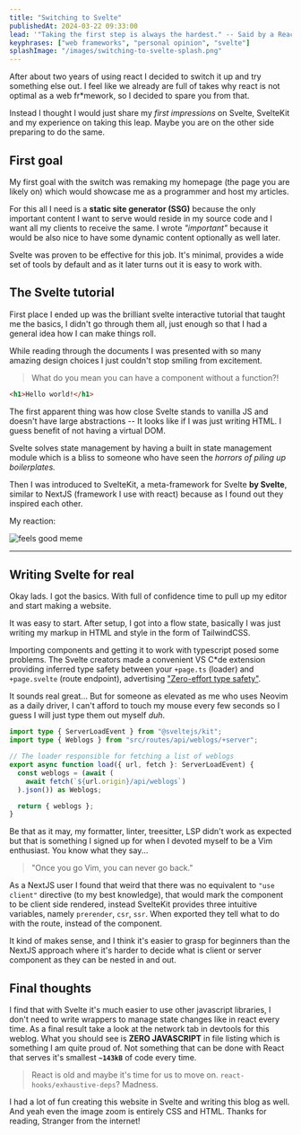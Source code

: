 ```yaml
---
title: "Switching to Svelte"
publishedAt: 2024-03-22 09:33:00
lead: '"Taking the first step is always the hardest." -- Said by a React developer.'
keyphrases: ["web frameworks", "personal opinion", "svelte"]
splashImage: "/images/switching-to-svelte-splash.png"
---
```


After about two years of using react I decided to switch it up and try something else out. I feel like we already are full of takes why react is not optimal as a web fr\*mework, so I decided to spare you from that.

Instead I thought I would just share my _first impressions_ on Svelte, SvelteKit and my experience on taking this leap. Maybe you are on the other side preparing to do the same.

## First goal

My first goal with the switch was remaking my homepage (the page you are likely on) which would showcase me as a programmer and host my articles.

For this all I need is a **static site generator (SSG)** because the only important content I want to serve would reside in my source code and I want all my clients to receive the same. I wrote _"important"_ because it would be also nice to have some dynamic content optionally as well later.

Svelte was proven to be effective for this job. It's minimal, provides a wide set of tools by default and as it later turns out it is easy to work with.

## The Svelte tutorial

First place I ended up was the brilliant svelte interactive tutorial that taught me the basics, I didn't go through them all, just enough so that I had a general idea how I can make things roll.

While reading through the documents I was presented with so many amazing design choices I just couldn't stop smiling from excitement.

> What do you mean you can have a component without a function?!

```html
<h1>Hello world!</h1>
```

The first apparent thing was how close Svelte stands to vanilla JS and doesn't have large abstractions -- It looks like if I was just writing HTML. I guess benefit of not having a virtual DOM.

Svelte solves state management by having a built in state management module which is a bliss to someone who have seen the _horrors of piling up boilerplates._

Then I was introduced to SvelteKit, a meta-framework for Svelte **by Svelte**, similar to NextJS (framework I use with react) because as I found out they inspired each other.

My reaction:

![feels good meme](/images/feels-good-meme.png)

---

## Writing Svelte for real

Okay lads. I got the basics. With full of confidence time to pull up my editor and start making a website.

It was easy to start. After setup, I got into a flow state, basically I was just writing my markup in HTML and style in the form of TailwindCSS.

Importing components and getting it to work with typescript posed some problems. The Svelte creators made a convenient VS C\*de extension providing inferred type safety between your `+page.ts` (loader) and `+page.svelte` (route endpoint), advertising ["Zero-effort type safety"](https://svelte.dev/blog/zero-config-type-safety).

It sounds real great... But for someone as elevated as me who uses Neovim as a daily driver, I can't afford to touch my mouse every few seconds so I guess I will just type them out myself _duh_.

```ts
import type { ServerLoadEvent } from "@sveltejs/kit";
import type { Weblogs } from "src/routes/api/weblogs/+server";

// The loader responsible for fetching a list of weblogs
export async function load({ url, fetch }: ServerLoadEvent) {
  const weblogs = (await (
    await fetch(`${url.origin}/api/weblogs`)
  ).json()) as Weblogs;

  return { weblogs };
}
```

Be that as it may, my formatter, linter, treesitter, LSP didn't work as expected but that is something I signed up for when I devoted myself to be a Vim enthusiast. You know what they say...

> "Once you go Vim, you can never go back."

As a NextJS user I found that weird that there was no equivalent to `"use client"` directive (to my best knowledge), that would mark the component to be client side rendered, instead SvelteKit provides three intuitive variables, namely `prerender`, `csr`, `ssr`. When exported they tell what to do with the route, instead of the component.

It kind of makes sense, and I think it's easier to grasp for beginners than the NextJS approach where it's harder to decide what is client or server component as they can be nested in and out.

## Final thoughts

I find that with Svelte it's much easier to use other javascript libraries, I don't need to write wrappers to manage state changes like in react every time. As a final result take a look at the network tab in devtools for this weblog. What you should see is **ZERO JAVASCRIPT** in file listing which is something I am quite proud of. Not something that can be done with React that serves it's smallest **`~143kB`** of code every time.

> React is old and maybe it's time for us to move on. `react-hooks/exhaustive-deps`? Madness.

I had a lot of fun creating this website in Svelte and writing this blog as well. And yeah even the image zoom is entirely CSS and HTML. Thanks for reading, Stranger from the internet!
